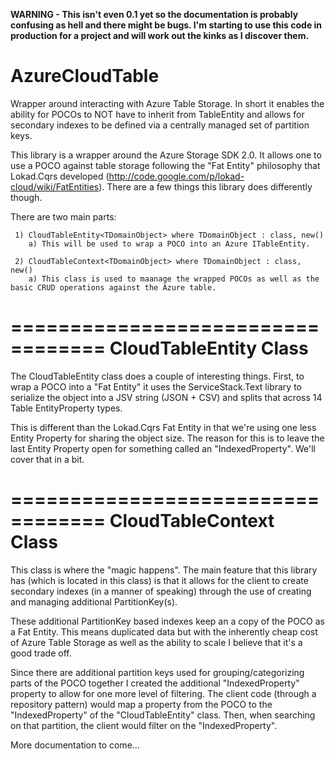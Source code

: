 **WARNING - This isn't even 0.1 yet so the documentation is probably confusing as hell and there might be bugs. I'm starting to use this code in production for a project and will work out the kinks as I discover them.**

AzureCloudTable
===============

Wrapper around interacting with Azure Table Storage. In short it enables the ability for POCOs to NOT have to inherit from TableEntity and allows for secondary indexes to be defined via a centrally managed set of partition keys.

This library is a wrapper around the Azure Storage SDK 2.0. It allows one to use a POCO against table storage following the "Fat Entity" philosophy that Lokad.Cqrs developed (http://code.google.com/p/lokad-cloud/wiki/FatEntities). There are a few things this library does differently though.

There are two main parts:

     1) CloudTableEntity<TDomainObject> where TDomainObject : class, new()
        a) This will be used to wrap a POCO into an Azure ITableEntity.
  
     2) CloudTableContext<TDomainObject> where TDomainObject : class, new()
        a) This class is used to maanage the wrapped POCOs as well as the basic CRUD operations against the Azure table.

==================================
CloudTableEntity<TDomainObject> Class
==================================
The CloudTableEntity class does a couple of interesting things. First, to wrap a POCO into a "Fat Entity" it uses the ServiceStack.Text library to serialize the object into a JSV string (JSON + CSV) and splits that across 14 Table EntityProperty types. 

This is different than the Lokad.Cqrs Fat Entity in that we're using one less Entity Property for sharing the object size. The reason for this is to leave the last Entity Property open for something called an "IndexedProperty". We'll cover that in a bit.

==================================
CloudTableContext<TDomainEntity> Class
==================================
This class is where the "magic happens". The main feature that this library has (which is located in this class) is that it allows for the client to create secondary indexes (in a manner of speaking) through the use of creating and managing additional PartitionKey(s). 

These additional PartitionKey based indexes keep an a copy of the POCO as a Fat Entity. This means duplicated data but with the inherently cheap cost of Azure Table Storage as well as the ability to scale I believe that it's a good trade off. 

Since there are additional partition keys used for grouping/categorizing parts of the POCO together I created the additional "IndexedProperty" property to allow for one more level of filtering. The client code (through a repository pattern) would map a property from the POCO to the "IndexedProperty" of the "CloudTableEntity<TDomainObject>" class. Then, when searching on that partition, the client would filter on the "IndexedProperty".

More documentation to come...






